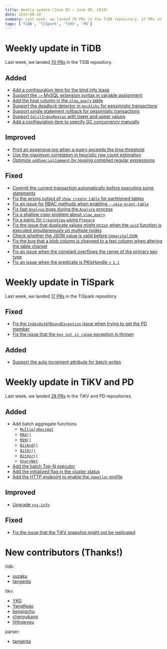 ```yaml
---
title: Weekly update (June 03 ~ June 09, 2019)
date: 2019-06-10
summary: Last week, we landed 70 PRs in the TiDB repository, 17 PRs in the TiSpark repository, and 28 PRs in the TiKV and PD repositories.
tags: ['TiDB', 'TiSpark', 'TiKV', 'PD']
---
```


# Weekly update in TiDB

Last week, we landed [70 PRs](https://github.com/pingcap/tidb/pulls?utf8=%E2%9C%93&q=is%3Apr+is%3Amerged+merged%3A2019-06-03..2019-06-09+) in the TiDB repository.

## Added

- [Add a configuration item for the bind info lease](https://github.com/pingcap/tidb/pull/10725)
- [Support the `:=` MySQL extension syntax in variable assignment](https://github.com/pingcap/tidb/pull/10700)
- [Add the host column in the `slow_query` table](https://github.com/pingcap/tidb/pull/10693)
- [Support the deadlock detector in `mocktikv` for pessimistic transactions](https://github.com/pingcap/tidb/pull/10669)
- [Support single statement rollback for pessimistic transactions](https://github.com/pingcap/tidb/pull/10654)
- [Support `SplitIndexRegion` with lower and upper values](https://github.com/pingcap/tidb/pull/10409)
- [Add a configuration item to specify GC concurrency manually](https://github.com/pingcap/tidb/pull/10561)

## Improved

- [Print an expensive log when a query exceeds the time threshold](https://github.com/pingcap/tidb/pull/10350)
- [Use the maximum correlation in heuristic row count estimation](https://github.com/pingcap/tidb/pull/10537)
- [Optimize `addSpecialComment` by reusing compiled regular expressions](https://github.com/pingcap/tidb/pull/10502)

## Fixed

- [Commit the current transaction automatically before executing some statements](https://github.com/pingcap/tidb/pull/10707)
- [Fix the wrong output of `show create table` for partitioned tables](https://github.com/pingcap/tidb/pull/10682)
- [Fix an issue for RBAC methods when enabling `--skip-grant-table`](https://github.com/pingcap/tidb/pull/10681)
- [Fix fast `Analyze` bugs during the `Analyze` process](https://github.com/pingcap/tidb/pull/10680)
- [Fix a shallow copy problem about `slow_query`](https://github.com/pingcap/tidb/pull/10696)
- [Fix a panic for `CreateView` using `Prepare`](https://github.com/pingcap/tidb/pull/10651)
- [Fix the issue that duplicate values might occur when the `uuid` function is executed simultaneously on multiple nodes](https://github.com/pingcap/tidb/pull/10590)
- [Check whether the JSON value is valid before `UnmarshalJSON`](https://github.com/pingcap/tidb/pull/10510)
- [Fix the bug that a blob column is changed to a text column when altering the table charset](https://github.com/pingcap/tidb/pull/10477)
- [Fix an issue when the constant overflows the range of the primary key type](https://github.com/pingcap/tidb/pull/10676)
- [Fix an issue when the predicate is PKIsHandle = `1.1`](https://github.com/pingcap/tidb/pull/10716)

# Weekly update in TiSpark

Last week, we landed [17 PRs](https://github.com/pingcap/tispark/pulls?utf8=%E2%9C%93&q=is%3Apr+is%3Amerged+merged%3A2019-06-03..2019-06-09+) in the TiSpark repository.

## Fixed

- [Fix the `IndexOutOfBoundException` issue when trying to get the PD member](https://github.com/pingcap/tispark/pull/788)
- [Fix the issue that the `key not in range` exception is thrown](https://github.com/pingcap/tispark/pull/795)

## Added

- [Support the auto increment attribute for batch writes](https://github.com/pingcap/tispark/pull/793)

# Weekly update in TiKV and PD

Last week, we landed [28 PRs](https://github.com/search?q=repo%3Atikv%2Ftikv+repo%3Apingcap%2Fpd+is%3Apr+is%3Amerged+merged%3A2019-06-03..2019-06-09&type=Issues) in the TiKV and PD repositories.

## Added

- Add batch aggregate functions  
  - [`MultiplyDecimal`](https://github.com/tikv/tikv/pull/4849)
  - [`MAX()`](https://github.com/tikv/tikv/pull/4837)
  - [`MIN()`](https://github.com/tikv/tikv/pull/4837)
  - [`BitAnd()`](https://github.com/tikv/tikv/pull/4824)
  - [`BitOr()`](https://github.com/tikv/tikv/pull/4824)
  - [`BitXor()`](https://github.com/tikv/tikv/pull/4824)
  - [`UnaryNot`](https://github.com/tikv/tikv/pull/4808)
- [Add the batch Top-N executor](https://github.com/tikv/tikv/pull/4825)
- [Add the initialized flag in the cluster status](https://github.com/pingcap/pd/pull/1555)
- [Add the HTTP endpoint to enable the `Jemalloc` profile](https://github.com/tikv/tikv/pull/4600)

## Improved

- [Upgrade `sys-info`](https://github.com/tikv/tikv/pull/4760)

## Fixed

- [Fix the issue that the TiKV snapshot might not be replicated](https://github.com/tikv/tikv/pull/4850)

# New contributors (Thanks!)

tidb:

- [suzaku](https://github.com/suzaku)
- [tangenta](https://github.com/tangenta)

tikv:

- [YKG](https://github.com/YKG)
- [YangKeao](https://github.com/YangKeao)
- [benpigchu](https://github.com/benpigchu)
- [chenyukang](https://github.com/chenyukang)
- [hhhowyou](https://github.com/hhhowyou)

parser:

- [tangenta](https://github.com/tangenta)